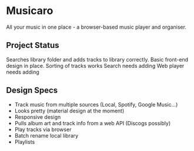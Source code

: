 # Musicaro
All your music in one place - a browser-based music player and organiser.

## Project Status
Searches library folder and adds tracks to library correctly.
Basic front-end design in place.
Sorting of tracks works
Search needs adding
Web player needs adding

## Design Specs
* Track music from multiple sources (Local, Spotify, Google Music...)
* Looks pretty (material design at the moment)
* Responsive design
* Pulls album art and track info from a web API (Discogs possibly)
* Play tracks via browser
* Batch rename local library
* Playlists